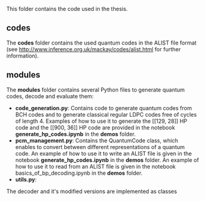 This folder contains the code used in the thesis. 

## codes

The **codes** folder contains the used quantum codes in the ALIST file format (see http://www.inference.org.uk/mackay/codes/alist.html for further information).

## modules

The **modules** folder contains several Python files to generate quantum codes, decode and evaluate them:
- **code_generation.py**: Contains code to generate quantum codes from BCH codes and to generate classical regular LDPC codes free of cycles of length 4. Examples of how to 
use it to generate the [[129, 28]] HP code and the [[900, 36]] HP code are provided in the notebook **generate_hp_codes.ipynb** in the **demos** folder.
- **pcm_management.py**: Contains the QuantumCode class, which enables to convert between different representations of a quantum code. An example of how to use it to 
write an ALIST file is given in the notebook **generate_hp_codes.ipynb** in the **demos** folder. An example of how to use it to read from an ALIST file is given in the
notebook basics_of_bp_decoding.ipynb in the **demos** folder.
- **utils.py**:

The decoder and it's modified versions are implemented as classes
